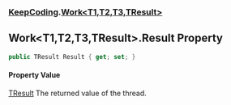 ### [KeepCoding](KeepCoding.md 'KeepCoding').[Work&lt;T1,T2,T3,TResult&gt;](KeepCoding_Work_T1_T2_T3_TResult_.md 'KeepCoding.Work&lt;T1,T2,T3,TResult&gt;')
## Work&lt;T1,T2,T3,TResult&gt;.Result Property
```csharp
public TResult Result { get; set; }
```
#### Property Value
[TResult](KeepCoding_Work_T1_T2_T3_TResult_.md#KeepCoding_Work_T1_T2_T3_TResult__TResult 'KeepCoding.Work&lt;T1,T2,T3,TResult&gt;.TResult')
The returned value of the thread.  
